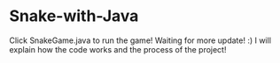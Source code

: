 # Snake-with-Java
Click SnakeGame.java to run the game! Waiting for more update! :) 
I will explain how the code works and the process of the project! 
